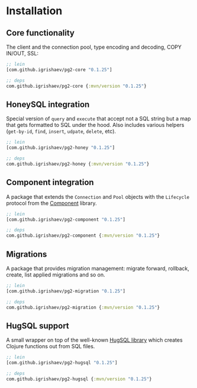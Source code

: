 # Installation

## Core functionality

The client and the connection pool, type encoding and decoding, COPY IN/OUT,
SSL:

~~~clojure
;; lein
[com.github.igrishaev/pg2-core "0.1.25"]

;; deps
com.github.igrishaev/pg2-core {:mvn/version "0.1.25"}
~~~

## HoneySQL integration

Special version of `query` and `execute` that accept not a SQL string but a map
that gets formatted to SQL under the hood. Also includes various helpers
(`get-by-id`, `find`, `insert`, `udpate`, `delete`, etc).

~~~clojure
;; lein
[com.github.igrishaev/pg2-honey "0.1.25"]

;; deps
com.github.igrishaev/pg2-honey {:mvn/version "0.1.25"}
~~~

[component]: https://github.com/stuartsierra/component

## Component integration

A package that extends the `Connection` and `Pool` objects with the `Lifecycle`
protocol from the [Component][component] library.

~~~clojure
;; lein
[com.github.igrishaev/pg2-component "0.1.25"]

;; deps
com.github.igrishaev/pg2-component {:mvn/version "0.1.25"}
~~~

## Migrations

A package that provides migration management: migrate forward, rollback, create,
list applied migrations and so on.

~~~clojure
;; lein
[com.github.igrishaev/pg2-migration "0.1.25"]

;; deps
com.github.igrishaev/pg2-migration {:mvn/version "0.1.25"}
~~~

[hugsql]: https://www.hugsql.org/

## HugSQL support

A small wrapper on top of the well-known [HugSQL library][hugsql] which creates
Clojure functions out from SQL files.

~~~clojure
;; lein
[com.github.igrishaev/pg2-hugsql "0.1.25"]

;; deps
com.github.igrishaev/pg2-hugsql {:mvn/version "0.1.25"}
~~~
